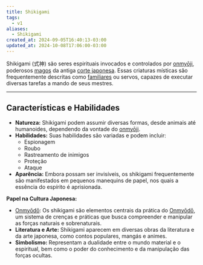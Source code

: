 ```yaml
---
title: Shikigami
tags:
  - v1
aliases:
  - Shikigami
created_at: 2024-09-05T16:40:13-03:00
updated_at: 2024-10-08T17:06:00-03:00
---
```


Shikigami (式神) são seres espirituais invocados e controlados por [onmyōji](onmyoji.md), poderosos [magos](magos.md) da antiga [corte japonesa](api/atomos/2024/09/05/Corte_japonesa.md). Essas criaturas místicas são frequentemente descritas como [familiares](familiares) ou servos, capazes de executar diversas tarefas a mando de seus mestres.

---

## Características e Habilidades

- **Natureza:** Shikigami podem assumir diversas formas, desde animais até humanoides, dependendo da vontade do [onmyōji](onmyoji.md).
- **Habilidades:** Suas habilidades são variadas e podem incluir:
    - Espionagem
    - Roubo
    - Rastreamento de inimigos
    - Proteção
    - Ataque
- **Aparência:** Embora possam ser invisíveis, os shikigami frequentemente são manifestados em pequenos manequins de papel, nos quais a essência do espírito é aprisionada.

**Papel na Cultura Japonesa:**

- [Onmyōdō](Onmyodo.md): Os shikigami são elementos centrais da prática do [Onmyōdō](Onmyodo.md), um sistema de crenças e práticas que busca compreender e manipular as forças naturais e sobrenaturais.
- **Literatura e Arte:** Shikigami aparecem em diversas obras da literatura e da arte japonesa, como contos populares, mangás e animes.
- **Simbolismo:** Representam a dualidade entre o mundo material e o espiritual, bem como o poder do conhecimento e da manipulação das forças ocultas.